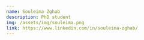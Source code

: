 ```yaml
---
name: Souleima Zghab
description: PhD student
img: /assets/img/souleima.png
link: https://www.linkedin.com/in/souleima-zghab/
---
```

